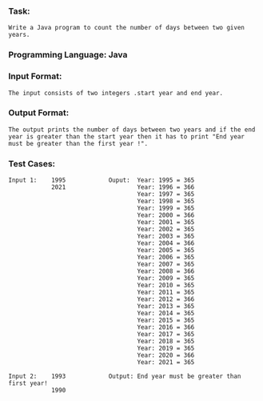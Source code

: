 ### Task: 
    Write a Java program to count the number of days between two given years.

### Programming Language: Java

### Input Format:
    The input consists of two integers .start year and end year.

### Output Format: 
    The output prints the number of days between two years and if the end year is greater than the start year then it has to print "End year must be greater than the first year !".

### Test Cases:
    Input 1:    1995            Ouput:  Year: 1995 = 365
                2021                    Year: 1996 = 366
                                        Year: 1997 = 365
                                        Year: 1998 = 365
                                        Year: 1999 = 365
                                        Year: 2000 = 366
                                        Year: 2001 = 365
                                        Year: 2002 = 365
                                        Year: 2003 = 365
                                        Year: 2004 = 366
                                        Year: 2005 = 365
                                        Year: 2006 = 365
                                        Year: 2007 = 365
                                        Year: 2008 = 366
                                        Year: 2009 = 365
                                        Year: 2010 = 365
                                        Year: 2011 = 365
                                        Year: 2012 = 366
                                        Year: 2013 = 365
                                        Year: 2014 = 365
                                        Year: 2015 = 365
                                        Year: 2016 = 366
                                        Year: 2017 = 365
                                        Year: 2018 = 365
                                        Year: 2019 = 365
                                        Year: 2020 = 366
                                        Year: 2021 = 365

    Input 2:    1993            Output: End year must be greater than first year!
                1990
